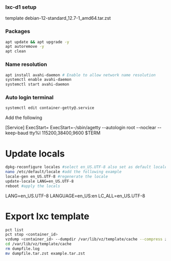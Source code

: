 ### lxc-d1 setup
template debian-12-standard_12.7-1_amd64.tar.zst

### Packages 
```bash
apt update && apt upgrade -y
apt autoremove -y
apt clean
```

### Name resolution 
```bash
apt install avahi-daemon # Enable to allow network name resolution
systemctl enable avahi-daemon
systemctl start avahi-daemon
```

### Auto login terminal
```bash
systemctl edit container-getty@.service
```

Add the following

[Service]
ExecStart=
ExecStart=-/sbin/agetty --autologin root --noclear --keep-baud tty%I 115200,38400,9600 $TERM

# Update locals
```bash
dpkg-reconfigure locales #select en_US.UTF-8 also set as default locale
nano /etc/default/locale #add the following example
locale-gen en_US.UTF-8 #regenerate the locale
update-locale LANG=en_US.UTF-8
reboot #apply the locals
```

LANG=en_US.UTF-8
LANGUAGE=en_US:en
LC_ALL=en_US.UTF-8

# Export lxc template
```bash
pct list
pct stop <container_id>
vzdump <container_id> --dumpdir /var/lib/vz/template/cache --compress zstd
cd /var/lib/vz/template/cache
rm dumpfile.log
mv dumpfile.tar.zst example.tar.zst
```